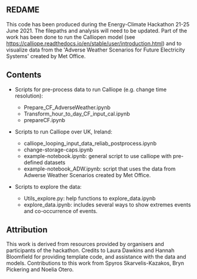 
## REDAME

This code has been produced during the Energy-Climate Hackathon 21-25 June 2021. The filepaths and analysis will need to be updated. Part of the work has been done to run the Calliopen model (see https://calliope.readthedocs.io/en/stable/user/introduction.html) and to visualize data from the 'Adverse Weather Scenarios for Future Electricity Systems' created by Met Office.



## Contents

* Scripts for pre-process data to run Calliope (e.g. change time resolution):
   - Prepare_CF_AdverseWeather.ipynb
   - Transform_hour_to_day_CF_input_cal.ipynb
   - prepareCF.ipynb
   
* Scripts to run Calliope over UK, Ireland:
   - calliope_looping_input_data_reliab_postprocess.ipynb
   - change-storage-caps.ipynb
   - example-notebook.ipynb: general script to use calliope with pre-defined datasets
   - example-notebook_ADW.ipynb: script that uses the data from Adwerse Weather Scenarios created by Met Office.
   
* Scripts to explore the data:
   - Utils_explore.py: help functions to explore_data.ipynb
   - explore_data.ipynb: includes several ways to show extremes events and co-occurrence of events.
   
   
## Attribution

This work is derived from resources provided by organisers and participants of the hackathon. Credits to Laura Dawkins and Hannah Bloomfield for providing template code, and assistance with the data and models. Contributions to this work from Spyros Skarvelis-Kazakos, Bryn Pickering and Noelia Otero.
   
   
